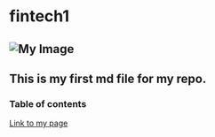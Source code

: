 # fintech1
![My Image](download.jpg)
---
## This is my first md file for my repo.

### Table of contents

[Link to my page](http://google.com)
